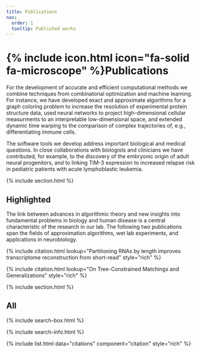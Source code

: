 ```yaml
---
title: Publications
nav:
  order: 1
  tooltip: Published works
---
```


# {% include icon.html icon="fa-solid fa-microscope" %}Publications

For the development of accurate and efficient computational methods we combine techniques from combinatorial optimization and machine learning. For instance, we have developed exact and approximate algorithms for a graph coloring problem to increase the resolution of experimental protein structure data, used neural networks to project high-dimensional cellular measurments to an interpretable low-dimensional space, and extended dynamic time warping to the comparison of complex trajectories of, e.g., differentiating immune cells.

The software tools we develop address important biological and medical questions. In close collaborations with biologists and clinicians we have contributed, for example, to the discovery of the embryonic origin of adult neural progenitors, and to linking TIM-3 expression to increased relapse risk in pediatric patients with acute lymphoblastic leukemia.

{% include section.html %}

## Highlighted

The link between advances in algorithmic theory and new insights into fundamental problems in biology and human disease is a central characteristic of the research in our lab. The following two publications span the fields of approximation algorithms, wet lab experiments, and applications in neurobiology.

{% include citation.html lookup="Partitioning RNAs by length improves transcriptome reconstruction from short-read" style="rich" %}

{% include citation.html lookup="On Tree-Constrained Matchings and Generalizations" style="rich" %}

{% include section.html %}

## All

{% include search-box.html %}

{% include search-info.html %}

{% include list.html data="citations" component="citation" style="rich" %}
